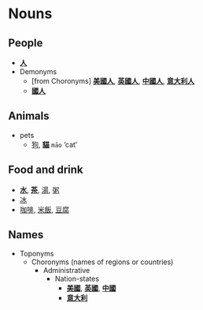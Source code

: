# Nouns

## People

- **[人](人.md)**
- Demonyms
  - [from Choronyms] **[美國人](美國人.md)**, **[英國人](英國人.md)**, **[中國人](中國人.md)**, **[意大利人](意大利人.md)**
  - **[國人](國人.md)**

## Animals

- pets
  - [狗](狗.md), **[貓](m/mao1.md)** `māo` ‘cat’

## Food and drink

- **[水](水.md)**, **[茶](茶.md)**, [湯](湯.md), [粥](粥.md)
- [冰](冰.md)
- [咖啡](咖啡.md), [米飯](米飯.md), [豆腐](豆腐.md)

## Names

- Toponyms
  - Choronyms (names of regions or countries)
    - Administrative
      - Nation-states
        - **[美國](美國.md)**, **[英國](英國.md)**, **[中國](中國.md)**
        - **[意大利](意大利.md)**
